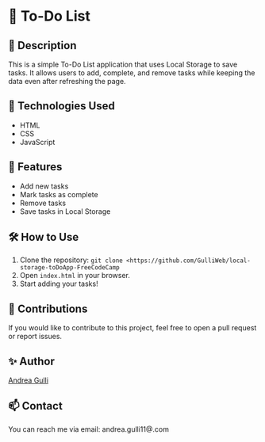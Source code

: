 # 📝 To-Do List

## 📖 Description
This is a simple To-Do List application that uses Local Storage to save tasks. It allows users to add, complete, and remove tasks while keeping the data even after refreshing the page.

## 🚀 Technologies Used
- HTML
- CSS
- JavaScript

## 🔧 Features
- Add new tasks
- Mark tasks as complete
- Remove tasks
- Save tasks in Local Storage

## 🛠️ How to Use
1. Clone the repository: `git clone <https://github.com/GulliWeb/local-storage-toDoApp-FreeCodeCamp`
2. Open `index.html` in your browser.
3. Start adding your tasks!

## 📄 Contributions
If you would like to contribute to this project, feel free to open a pull request or report issues.

## ✨ Author
[Andrea Gulli](https://github.com/GulliWeb)

## 📫 Contact
You can reach me via email: andrea.gulli11@.com
